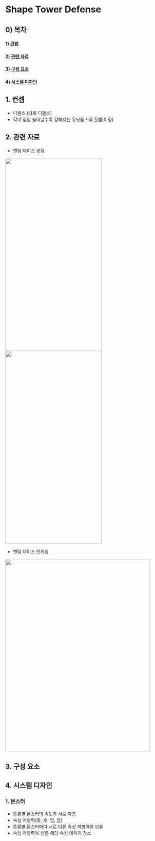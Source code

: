 # Shape Tower Defense

## 0) 목차
#### 1) [컨셉](#컨셉)
#### 2) [관련 자료](#관련_자료)
#### 3) [구성 요소](#구성_요소)
#### 4) [시스템 디자인](#시스템_디자인)

## 1. 컨셉
- 디펜스 (타워 디펜스)
- 각이 점점 늘어날수록 강해지는 유닛들 / 적 컨셉(미정)

## 2. 관련 자료
- 랜덤 다이스 상점
<image controls width="300" height="600" img src="./이미지/store_scene.jpg"> 
<image controls width="300" height="600" img src="./이미지/store_scene2.jpg"> 

- 랜덤 다이스 인게임
<image controls width="450" height="600" img src="./이미지/battle_scene.png"> 
  

## 3. 구성 요소

## 4. 시스템 디자인

### 1. 몬스터
- 종류별 몬스터의 속도가 서로 다름
- 속성 저항력(화, 수, 명, 암)
- 종류별 몬스터마다 서로 다른 속성 저항력을 보유
- 속성 저항력% 만큼 해당 속성 데미지 감소
